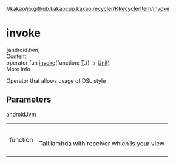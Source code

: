 //[kakao](../../../index.md)/[io.github.kakaocup.kakao.recycler](../index.md)/[KRecyclerItem](index.md)/[invoke](invoke.md)



# invoke  
[androidJvm]  
Content  
operator fun [invoke](invoke.md)(function: [T](index.md).() -> [Unit](https://kotlinlang.org/api/latest/jvm/stdlib/kotlin/-unit/index.html))  
More info  


Operator that allows usage of DSL style



## Parameters  
  
androidJvm  
  
| | |
|---|---|
| <a name="io.github.kakaocup.kakao.recycler/KRecyclerItem/invoke/#kotlin.Function1[TypeParam(bounds=[kotlin.Any?]),kotlin.Unit]/PointingToDeclaration/"></a>function| <a name="io.github.kakaocup.kakao.recycler/KRecyclerItem/invoke/#kotlin.Function1[TypeParam(bounds=[kotlin.Any?]),kotlin.Unit]/PointingToDeclaration/"></a><br><br>Tail lambda with receiver which is your view<br><br>|
  
  



